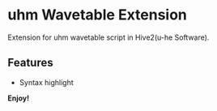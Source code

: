 # uhm Wavetable Extension

Extension for uhm wavetable script in Hive2(u-he Software).

## Features

* Syntax highlight

**Enjoy!**
